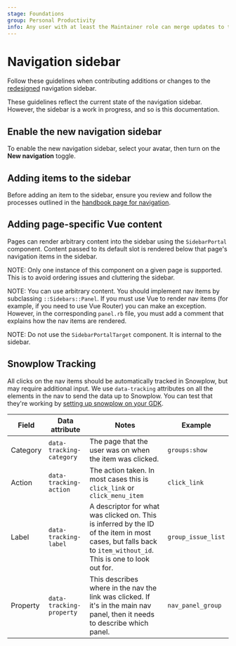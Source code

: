 ```yaml
---
stage: Foundations
group: Personal Productivity
info: Any user with at least the Maintainer role can merge updates to this content. For details, see https://docs.gitlab.com/ee/development/development_processes.html#development-guidelines-review.
---
```


# Navigation sidebar

Follow these guidelines when contributing additions or changes to the
[redesigned](https://gitlab.com/groups/gitlab-org/-/epics/9044) navigation
sidebar.

These guidelines reflect the current state of the navigation sidebar. However,
the sidebar is a work in progress, and so is this documentation.

## Enable the new navigation sidebar

To enable the new navigation sidebar, select your avatar, then turn on the **New navigation** toggle.

## Adding items to the sidebar

Before adding an item to the sidebar, ensure you review and follow the
processes outlined in the [handbook page for navigation](https://handbook.gitlab.com/handbook/product/ux/navigation/).

## Adding page-specific Vue content

Pages can render arbitrary content into the sidebar using the `SidebarPortal`
component. Content passed to its default slot is rendered below that
page's navigation items in the sidebar.

NOTE:
Only one instance of this component on a given page is supported. This is to
avoid ordering issues and cluttering the sidebar.

NOTE:
You can use arbitrary content. You should implement nav items by subclassing `::Sidebars::Panel`.
If you must use Vue to render nav items (for example, if you need to use Vue Router) you can make an exception.
However, in the corresponding `panel.rb` file, you must add a comment that explains how the nav items are rendered.

NOTE:
Do not use the `SidebarPortalTarget` component. It is internal to the sidebar.

## Snowplow Tracking

All clicks on the nav items should be automatically tracked in Snowplow, but may require additional input.
We use `data-tracking` attributes on all the elements in the nav to send the data up to Snowplow.
You can test that they're working by [setting up snowplow on your GDK](https://gitlab.com/gitlab-org/gitlab-development-kit/-/blob/main/doc/howto/snowplow_micro.md).

| Field | Data attribute | Notes | Example |
| -- | -- | -- | -- |
| Category | `data-tracking-category` | The page that the user was on when the item was clicked. | `groups:show` |
| Action | `data-tracking-action` | The action taken. In most cases this is `click_link` or `click_menu_item` | `click_link` |
| Label | `data-tracking-label` | A descriptor for what was clicked on. This is inferred by the ID of the item in most cases, but falls back to `item_without_id`. This is one to look out for. | `group_issue_list` |
| Property | `data-tracking-property` | This describes where in the nav the link was clicked. If it's in the main nav panel, then it needs to describe which panel. | `nav_panel_group` |
